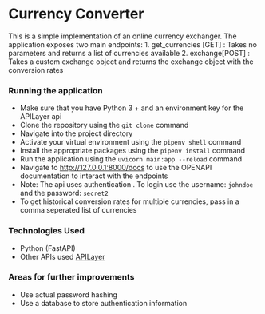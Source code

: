 # Currency Converter
This is a simple implementation of an online currency exchanger.
The application exposes two main endpoints:
    1. get_currencies [GET] : Takes no parameters and returns a list of currencies available
    2. exchange[POST] : Takes a custom exchange object and returns the exchange object with the conversion rates
 

 ### Running the application
- Make sure that you have Python 3 + and an environment key for the APILayer api
- Clone the repository using the `git clone` command
- Navigate into the project directory
- Activate your virtual environment using the `pipenv shell` command 
- Install the appropriate packages using the `pipenv install` command
- Run the application using the `uvicorn main:app --reload` command
- Navigate to http://127.0.0.1:8000/docs to use the OPENAPI documentation to interact with the endpoints
- Note: The api uses authentication . To login use the username: `johndoe` and the password: `secret2`
- To get historical conversion rates for multiple currencies, pass in a comma seperated list of currencies

### Technologies Used
- Python (FastAPI)
- Other APIs used [APILayer](https://apilayer.com/marketplace/exchangerates_data-api#documentation-tab)

### Areas for further improvements
- Use actual password hashing 
- Use a database to store authentication information

